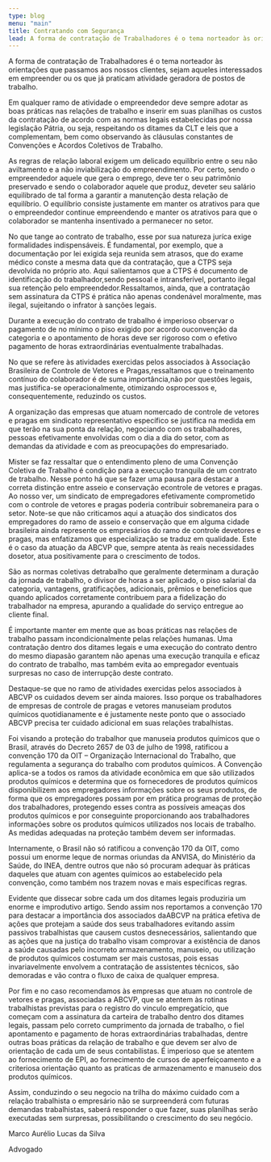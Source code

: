 ```yaml
---
type: blog
menu: "main"
title: Contratando com Segurança
lead: A forma de contratação de Trabalhadores é o tema norteador às orientações que passamos aos nossos clientes, sejam aqueles interessados em empreender ou os que já praticam atividade geradora de postos de trabalho.
---
```


A forma de contratação de Trabalhadores é o tema norteador às orientações que passamos aos nossos clientes, sejam aqueles interessados em empreender ou os que já praticam atividade geradora de postos de trabalho.

Em qualquer ramo de atividade o empreendedor deve sempre adotar as boas práticas nas relações de trabalho e inserir em suas planilhas os custos da contratação de acordo com as normas legais estabelecidas por nossa legislação Pátria, ou seja, respeitando os ditames da CLT e leis que a complementam, bem como observando às cláusulas constantes de Convenções e Acordos Coletivos de Trabalho.

As regras de relação laboral exigem um delicado equilíbrio entre o seu não aviltamento e a não inviabilização do empreendimento. Por certo, sendo o empreendedor aquele que gera o emprego, deve ter o seu patrimônio preservado e sendo o colaborador aquele que produz, deveter seu salário equilibrado de tal forma a garantir a manutenção desta relação de equilíbrio. O equilíbrio consiste justamente em manter os atrativos para que o empreendedor continue empreendendo e manter os atrativos para que o colaborador se mantenha insentivado a permanecer no setor.

No que tange ao contrato de trabalho, esse por sua natureza juríca exige formalidades indispensáveis. É fundamental, por exemplo, que a documentação por lei exigida seja reunida sem atrasos, que do exame médico conste a mesma data que da contratação, que a CTPS seja devolvida no próprio ato. Aqui salientamos que a CTPS é documento de identificação do trabalhador,sendo pessoal e intransferível, portanto ilegal sua retenção pelo empreendedor.Ressaltamos, ainda, que a contratação sem assinatura da CTPS é prática não apenas condenável moralmente, mas ilegal, sujeitando o infrator à sanções legais.

Durante a execução do contrato de trabalho é imperioso observar o pagamento de no mínimo o piso exigido por acordo ouconvenção da categoria e o apontamento de horas deve ser rigoroso com o efetivo pagamento de horas extraordinárias eventualmente trabalhadas.

No que se refere às atividades exercidas pelos associados à Associação Brasileira de Controle de Vetores e Pragas,ressaltamos que o treinamento contínuo do colaborador é de suma importância,não por questões legais, mas justifica-se operacionalmente, otimizando osprocessos e, consequentemente, reduzindo os custos.

A organização das empresas que atuam nomercado de controle de vetores e pragas em sindicato representativo específico se justifica na medida em que terão na sua ponta da relação, negociando com os trabalhadores, pessoas efetivamente envolvidas com o dia a dia do setor, com as demandas da atividade e com as preocupações do empresariado.

Mister se faz ressaltar que o entendimento pleno de uma Convenção Coletiva de Trabalho é condição para a execução tranquila de um contrato de trabalho. Nesse ponto há que se fazer uma pausa para destacar a correta distinção entre asseio e conservação econtrole de vetores e pragas. Ao nosso ver, um sindicato de empregadores efetivamente comprometido com o controle de vetores e pragas poderia contribuir sobremaneira para o setor. Note-se que não criticamos aqui a atuação dos sindicatos dos empregadores do ramo de asseio e conservação que em alguma cidade brasileira ainda represente os empresários do ramo de controle devetores e pragas, mas enfatizamos que especialização se traduz em qualidade. Este é o caso da atuação da ABCVP que, sempre atenta às reais necessidades dosetor, atua positivamente para o crescimento de todos.

São as normas coletivas detrabalho que geralmente determinam a duração da jornada de trabalho, o divisor de horas a ser aplicado, o piso salarial da categoria, vantagens, gratificações, adicionais, prêmios e benefícios que quando aplicados corretamente contribuem para a fidelização do trabalhador na empresa, apurando a qualidade do serviço entregue ao cliente final.

É importante manter em mente que as boas práticas nas relações de trabalho passam incondicionalmente pelas relações humanas. Uma contratação dentro dos ditames legais e uma execução do contrato dentro do mesmo diapasão garantem não apenas uma execução tranquila e eficaz do contrato de trabalho, mas também evita ao empregador eventuais surpresas no caso de interrupção deste contrato.

Destaque-se que no ramo de atividades exercidas pelos associados à ABCVP os cuidados devem ser ainda maiores. Isso porque os trabalhadores de empresas de controle de pragas e vetores manuseiam produtos químicos quotidianamente e é justamente neste ponto que o associado ABCVP precisa ter cuidado adicional em suas relações trabalhistas.

Foi visando a proteção do trabalhor que manuseia produtos químicos que o Brasil, através do Decreto 2657 de 03 de julho de 1998, ratificou a convenção 170 da OIT – Organização Internacional do Trabalho, que regulamenta a segurança do trabalho com produtos químicos. A Convenção aplica-se a todos os ramos da atividade econômica em que são utilizados produtos químicos e determina que os fornecedores de produtos químicos disponibilizem aos empregadores informações sobre os seus produtos, de forma que os empregadores possam por em prática programas de proteção dos trabalhadores, protegendo esses contra as possíveis ameaças dos produtos químicos e por conseguinte proporcionando aos trabalhadores informações sobre os produtos químicos utilizados nos locais de trabalho. As medidas adequadas na proteção também devem ser informadas.

Internamente, o Brasil não só ratificou a convenção 170 da OIT, como possui um enorme leque de normas oriundas da ANVISA, do Ministério da Saúde, do INEA, dentre outros que não só procuram adequar às práticas daqueles que atuam con agentes químicos ao estabelecido pela convenção, como também nos trazem novas e mais especificas regras.

Evidente que dissecar sobre cada um dos ditames legais produziria um enorme e improdutivo artigo. Sendo assim nos reportamos a convenção 170 para destacar a importância dos associados daABCVP na prática efetiva de ações que protejam a saúde dos seus trabalhadores evitando assim passivos trabalhistas que causem custos desnecessários, salientando que as ações que na justiça do trabalho visam comprovar a existência de danos a saúde causadas pelo incorreto armazenamento, manuseio, ou utilização de produtos químicos costumam ser mais custosas, pois essas invariavelmente envolvem a contratação de assistentes técnicos, são demoradas e vão contra o fluxo de caixa de qualquer empresa.

Por fim e no caso recomendamos às empresas que atuam no controle de vetores e pragas, associadas a ABCVP, que se atentem às rotinas trabalhistas previstas para o registro do vinculo empregatício, que começam com a assinatura da carteira de trabalho dentro dos ditames legais, passam pelo correto cumprimento da jornada de trabalho, o fiel apontamento e pagamento de horas extraordinárias trabalhadas, dentre outras boas práticas da relação de trabalho e que devem ser alvo de orientação de cada um de seus contabilistas. É imperioso que se atentem ao fornecimento de EPI, ao fornecimento de cursos de aperfeiçoamento e a criteriosa orientação quanto as praticas de armazenamento e manuseio dos produtos químicos.

Assim, conduzindo o seu negocio na trilha do máximo cuidado com a relação trabalhista o empresário não se surpreenderá com futuras demandas trabalhistas, saberá responder o que fazer, suas planilhas serão executadas sem surpresas, possibilitando o crescimento do seu negócio.

Marco Aurélio Lucas da Silva

Advogado
